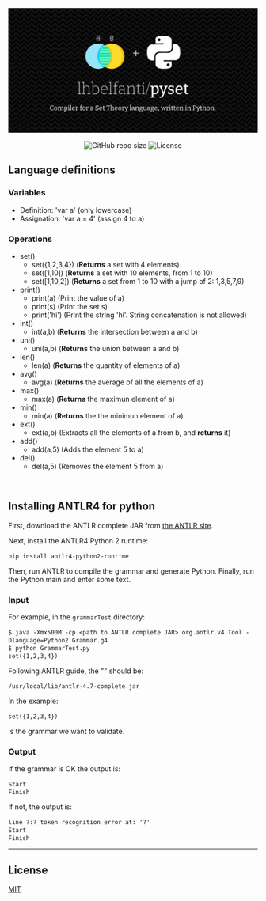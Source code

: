 <div align="center">
  <picture>
    <source media="(prefers-color-scheme: dark)" srcset="media/pyset-dark.png">
    <source media="(prefers-color-scheme: light)" srcset="media/pyset-light.png">
    <img alt="Pyset - Compiler for a Set Theory language, written in Python." src="media/pyset-dark.png">
  </picture>

  <br />

  ![GitHub repo size](https://img.shields.io/github/repo-size/lhbelfanti/pyset?style=for-the-badge)
  ![License](https://img.shields.io/github/license/lhbelfanti/pyset?style=for-the-badge)
</div>

## Language definitions

### Variables 
- Definition: 'var a' 		(only lowercase)
- Assignation: 'var a = 4'	(assign 4 to a)

### Operations
- set()
	- set({1,2,3,4})		(<b>Returns</b> a set with 4 elements)
	- set([1,10])			(<b>Returns</b> a set with 10 elements, from 1 to 10)
	- set([1,10,2])			(<b>Returns</b> a set from 1 to 10 with a jump of 2: 1,3,5,7,9)
- print()
	- print(a) 				(Print the value of a)
	- print(s) 				(Print the set s)
	- print('hi') 			(Print the string 'hi'. String concatenation is not allowed)
- int()
	- int(a,b)				(<b>Returns</b> the intersection between a and b)
- uni()
	- uni(a,b)				(<b>Returns</b> the union between a and b)
- len()
	- len(a)				(<b>Returns</b> the quantity of elements of a)
- avg()
	- avg(a)				(<b>Returns</b> the average of all the elements of a)
- max()
	- max(a)				(<b>Returns</b> the maximun element of a)
- min()
	- min(a)				(<b>Returns</b> the the minimun element of a)
- ext()
	- ext(a,b)				(Extracts all the elements of a from b, and <b>returns</b> it)	
- add()
	- add(a,5)				(Adds the element 5 to a)
- del()
	- del(a,5)				(Removes the element 5 from a)
<br/>

## Installing ANTLR4 for python

First, download the ANTLR complete JAR from [the ANTLR site][antlr].

[antlr]:http://www.antlr.org/

Next, install the ANTLR4 Python 2 runtime:

```
pip install antlr4-python2-runtime
```

Then, run ANTLR to compile the grammar and generate Python. Finally, run
the Python main and enter some text.

### Input

For example, in the `grammarTest` directory:

```
$ java -Xmx500M -cp <path to ANTLR complete JAR> org.antlr.v4.Tool -Dlanguage=Python2 Grammar.g4
$ python GrammarTest.py
set({1,2,3,4})
```

Following ANTLR guide, the "<path to ANTLR complete JAR>" should be:

```
/usr/local/lib/antlr-4.7-complete.jar
```

In the example:
```
set({1,2,3,4})
```

is the grammar we want to validate.


### Output

If the grammar is OK the output is:
```
Start
Finish
```

If not, the output is:
```
line ?:? token recognition error at: '?'
Start
Finish
```

---
## License

[MIT](https://choosealicense.com/licenses/mit/)